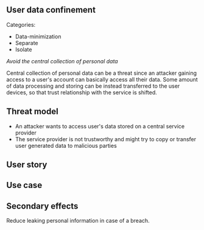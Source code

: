 ## User data confinement ##

Categories:
 - Data-minimization
 - Separate
 - Isolate

*Avoid the central collection of personal data*

Central collection of personal data can be a threat since an attacker gaining access to a user's account can basically access all their data.
Some amount of data processing and storing can be instead transferred to the user devices, so that trust relationship with the service is shifted.

## Threat model ##

- An attacker wants to access user's data stored on a central service provider
- The service provider is not trustworthy and might try to copy or transfer user generated data to malicious parties

## User story ##

## Use case ##

## Secondary effects ##

Reduce leaking personal information in case of a breach.
